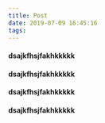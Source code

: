 ```yaml
---
title: Post
date: 2019-07-09 16:45:16
tags:
---
```


#### dsajkfhsjfakhkkkkk

#### dsajkfhsjfakhkkkkk

#### dsajkfhsjfakhkkkkk

#### dsajkfhsjfakhkkkkk
